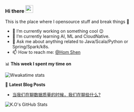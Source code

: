 ### Hi there <img src="https://media.giphy.com/media/hvRJCLFzcasrR4ia7z/giphy.gif" width="25px"></a>
This is the place where I opensource stuff and break things :rofl:

- 🔭 I’m currently working on something cool :wink:
- 🌱 I’m currently learning AI, ML and CloudNative.
- 💬 Ask me about anything related to Java/Scala/Python or Spring/Spark/k8s.
- 📫 How to reach me: [@Hom Shen](https://www.facebook.com/ukihsorory)

📊 **This week I spent my time on**

![Wwakatime stats](https://github-readme-stats-taupe-two.vercel.app/api/wakatime?username=ukihsoroy&hide_title=true&hide_border=true&langs_count=5&theme=tokyonight)

📕 **Latest Blog Posts**
<!-- BLOG-POST-LIST:START -->
- [当我们在聊数据质量的时候，我们在聊些什么?](https://segmentfault.com/a/1190000037765180)
<!-- BLOG-POST-LIST:END -->

![K.O's GitHub Stats](https://github-readme-stats.vercel.app/api?username=ukihsoroy)
